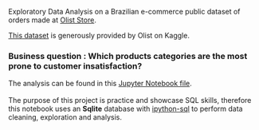 Exploratory Data Analysis on a Brazilian e-commerce public dataset of orders made at [Olist Store](https://olist.com/pt-br/).

[This dataset](https://www.kaggle.com/datasets/olistbr/brazilian-ecommerce) is generously provided by Olist on Kaggle.

### Business question : Which products categories are the most prone to customer insatisfaction?

The analysis can be found in this [Jupyter Notebook file](https://github.com/tindaro-adamo/olist-ecommerce-data-analysis/blob/main/python/reviews.ipynb).
<br><br>
The purpose of this project is practice and showcase SQL skills, 
therefore this notebook uses an **Sqlite** database with [ipython-sql](https://github.com/catherinedevlin/ipython-sql) to perform data cleaning, exploration and analysis.
